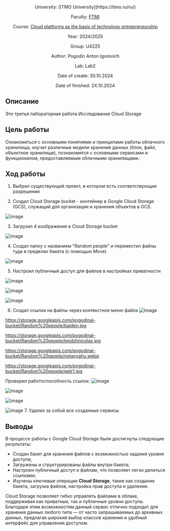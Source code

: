 <div align="center">
University: [ITMO University](https://itmo.ru/ru/)

Faculty: [FTMI](https://ftmi.itmo.ru/)

Course: [Cloud platforms as the basis of technology entrepreneurship](https://itmo-ict-faculty.github.io/cloud-platforms-as-the-basis-of-technology-entrepreneurship/) 

Year: 2024/2025

Group: U4225

Author: Pogodin Anton Igorevich

Lab: Lab2

Date of create: 30.10.2024

Date of finished: 2Х.10.2024
</div>

## Описание
Это третья лабораторная работа Исследование Cloud Storage

## Цель работы
Ознакомиться с основными понятиями и принципами работы облачного хранилища, изучат различные модели хранения данных (блок, файл, объектное хранилище), познакомятся с основными сервисами и функционалом, предоставляемым облачными хранилищами.

## Ход работы

1. Выбрал существующий проект, в котором есть соответствующие разрешения
   
2. Создал Cloud Storage bucket - контейнер в Google Cloud Storage (GCS), служащий для организации и хранения объектов в GCS. 

![image](https://github.com/user-attachments/assets/42d3a36b-401a-4612-90bd-f45bf6fdc6b2)


3. Загрузил 4 изображения в Cloud Storage bucket
   
![image](https://github.com/user-attachments/assets/688d0c6d-8b2c-4572-88b9-bf9dbf75cdad)


4. Создал папку с названием "Random people" и переместил файлы туда в пределах бакета (с помощью Move)

![image](https://github.com/user-attachments/assets/8eed4ed2-dea3-4c58-b0bc-ec3a84344a08)


5. Настроил публичный доступ для файлов в настройках приватности

![image](https://github.com/user-attachments/assets/d9a813c0-e807-409e-b4fe-263bd6c89770)

![image](https://github.com/user-attachments/assets/be36d614-f4c5-42a6-9b95-435ff39d23ce)

![image](https://github.com/user-attachments/assets/23151093-d773-4a6d-8a20-113803ee69bb)



6. Создал ссылки на файлы через контекстное меню файла
![image](https://github.com/user-attachments/assets/26273656-43f1-443d-b149-f7dd6c2dd2a3)


https://storage.googleapis.com/pogodinai-bucket/Random%20people/baiden.jpg

https://storage.googleapis.com/pogodinai-bucket/Random%20people/keidzhnicolas.jpg

https://storage.googleapis.com/pogodinai-bucket/Random%20people/netanyahu.webp

https://storage.googleapis.com/pogodinai-bucket/Random%20people/petr1.jpg

Проверил работоспособность ссылок:
![image](https://github.com/user-attachments/assets/1f1a3782-14b1-4e14-b681-15010d5de479)

![image](https://github.com/user-attachments/assets/1bfe1b5a-1692-46a6-a771-533706826a73)

![image](https://github.com/user-attachments/assets/5072cba0-ec60-4274-ba71-d09868ee01b4)

![image](https://github.com/user-attachments/assets/818e3ba2-5131-45ea-b8ec-1b943e9e47d6)
7. Удалил за собой все созданные сервисы

## Выводы
В процессе работы с Google Cloud Storage были достигнуты следующие результаты:

- Создан бакет для хранения файлов с возможностью задания уровня доступа;
- Загружены и структурированы файлы внутри бакета;
- Настроен публичный доступ к файлам, что позволяет легко делиться ссылками;
- Изучены ключевые операции **Cloud Storage**, такие как создание бакета, загрузка файлов, настройка прав доступа и удаление.

Cloud Storage позволяет гибко управлять файлами в облаке, поддерживая как приватные, так и публичные уровни доступа. Благодаря этим возможностям данный сервис отлично подходит для хранения данных любого типа — от часто запрашиваемых до архивных данных, предлагая широкий выбор классов хранения и удобный интерфейс для управления доступом.
